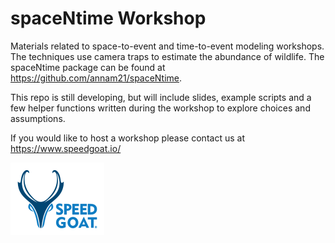 # spaceNtime Workshop

Materials related to space-to-event and time-to-event modeling workshops. The techniques use camera traps to estimate the abundance of wildlife. The spaceNtime package can be found at https://github.com/annam21/spaceNtime.

This repo is still developing, but will include slides, example scripts and a few helper functions written during the workshop to explore choices and assumptions.

If you would like to host a workshop please contact us at https://www.speedgoat.io/

![SPDGT](/logo_small.png)


